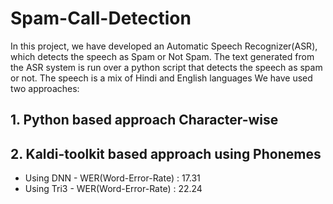 # Spam-Call-Detection
In this project, we have developed an Automatic Speech Recognizer(ASR), which detects the speech as Spam or Not Spam. The text generated from the ASR system is run over a python script that detects the speech as spam or not. The speech is a mix of Hindi and English languages
We have used two approaches:
## 1. Python based approach Character-wise 
## 2. Kaldi-toolkit based approach using Phonemes
  * Using DNN - WER(Word-Error-Rate) : 17.31
  * Using Tri3 - WER(Word-Error-Rate) : 22.24
